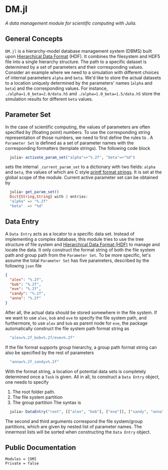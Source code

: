 # DM.jl

*A data management module for scientific computing with Julia.*

## General Concepts

`DM.jl` is a hierarchy-model database management system (DBMS) built upon [Hierarchical Data Format](https://www.hdfgroup.org/) (HDF). It combines the filesystem and HDF5 file into a single hierarchy structure. The path to a specific dataset is determined by a set of parameters and their corresponding values. Consider an example where we need to a simulation with different choices of internal parameters `alpha` and `beta`. We'd like to store the actual datasets to a location uniquely determined by the parameters' names (`alpha` and `beta`) and the corresponding values. For instance, `./alpha=1.0_beta=2.0/data.h5` and `./alpha=1.0_beta=1.5/data.h5` store the simulation results for different `beta` values.

## Parameter Set
In the case of scientific computing, the values of parameters are often specified by (floating point) numbers. To use the corresponding string representation of those numbers, we need to first define the rules to . A `Parameter Set` is defined as a set of parameter names with the corresponding formatters (template strings). The following code block
```julia
  julia> activate_param_set("alpha"=>"%.2f", "beta"=>"%d")
```
sets the internal `_current_param_set` to a dictionary with two fields: `alpha` and `beta`, the values of which are C style [printf format strings](https://en.wikipedia.org/wiki/Printf_format_string). It is set at the global scope of the module. Current active parameter set can be obtained by
```julia
  julia> get_param_set()
  Dict{String,String} with 2 entries:
  "alpha" => "%.2f"
  "beta"  => "%d"
```

## Data Entry
A `Data Entry` acts as a locator to a specific data set. Instead of implementing a complex database, this module tries to use the tree structure of file system and [Hierarchical Data Format (HDF)](https://www.hdfgroup.org/) to manage and locate the data. It only construct the format string of both the file system path and group path from the `Parameter Set`. To be more specific, let's assume the total `Parameter Set` has five parameters, described by the following `json` file
```json
{
  "alex": "%.2f",
  "bob": "%.2f",
  "eve": "%.2f",
  "sandy": "%.2f",
  "anna": "%.2f"
}
```
After all, the actual data should be stored somewhere in the file system. If we want to use `alex`, `bob` and `eve` to specify the file system path, and furthermore, to use `alex` and `bob` as parent node for `eve`, the package automatically construct the file system path format string as
```julia
  "alex=%.2f_bob=%.2f/eve=%.2f"
```
If the file format supports group hierarchy, a group path format string can also be specified by the rest of parameters
```julia
  "anna=%.2f_sandy=%.2f"
```
With the format string, a location of potential data sets is completely determined once a `Task` is given. All in all, to construct a `Data Entry` object, one needs to specify
1. The root folder path.
2. The file system partition
3. The group partition
The syntax is
```julia
  julia> DataEntry("root", [["alex", "bob"], ["eve"]], ["sandy", "anna"])
```
The second and third arguments correspond the file system/group partitions, which are given by nested list of parameter names. The innermost lists will be sorted when constructing the `Data Entry` object.

## Public Documentation

```@autodocs
Modules = [DM]
Private = false
```
